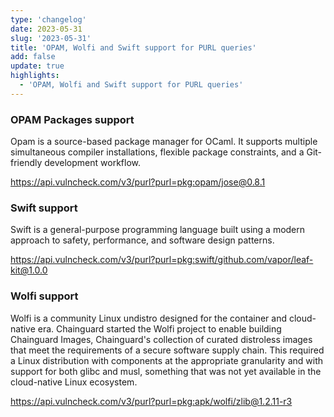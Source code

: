 ```yaml
---
type: 'changelog'
date: 2023-05-31
slug: '2023-05-31'
title: 'OPAM, Wolfi and Swift support for PURL queries'
add: false
update: true
highlights:
  - 'OPAM, Wolfi and Swift support for PURL queries'
---
```


###  OPAM Packages support

Opam is a source-based package manager for OCaml. It supports multiple simultaneous compiler installations, flexible package constraints, and a Git-friendly development workflow.

https://api.vulncheck.com/v3/purl?purl=pkg:opam/jose@0.8.1


### Swift support

Swift is a general-purpose programming language built using a modern approach to safety, performance, and software design patterns.

https://api.vulncheck.com/v3/purl?purl=pkg:swift/github.com/vapor/leaf-kit@1.0.0


### Wolfi support

Wolfi is a community Linux undistro designed for the container and cloud-native era. Chainguard started the Wolfi project to enable building Chainguard Images, Chainguard's collection of curated distroless images that meet the requirements of a secure software supply chain. This required a Linux distribution with components at the appropriate granularity and with support for both glibc and musl, something that was not yet available in the cloud-native Linux ecosystem.

https://api.vulncheck.com/v3/purl?purl=pkg:apk/wolfi/zlib@1.2.11-r3
